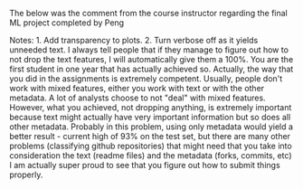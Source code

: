 The below was the comment from the course instructor regarding the final ML project completed by Peng

Notes: 1. Add transparency to plots. 2. Turn verbose off as it yields unneeded text. I always tell people that if they manage to figure out how to not drop the text features, I will automatically give them a 100%. You are the first student in one year that has actually achieved so. Actually, the way that you did in the assignments is extremely competent. Usually, people don't work with mixed features, either you work with text or with the other metadata. A lot of analysts choose to not "deal" with mixed features. However, what you achieved, not dropping anything, is extremely important because text might actually have very important information but so does all other metadata. Probably in this problem, using only metadata would yield a better result - current high of 93% on the test set, but there are many other problems (classifying github repositories) that might need that you take into consideration the text (readme files) and the metadata (forks, commits, etc) I am actually super proud to see that you figure out how to submit things properly.
